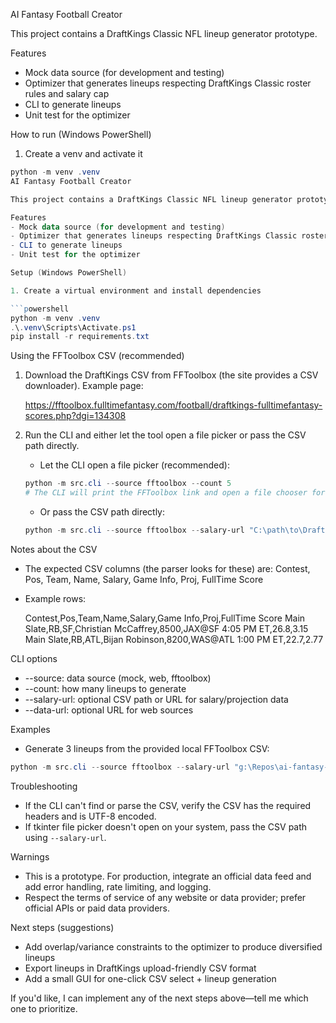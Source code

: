 AI Fantasy Football Creator

This project contains a DraftKings Classic NFL lineup generator prototype.

Features
- Mock data source (for development and testing)
- Optimizer that generates lineups respecting DraftKings Classic roster rules and salary cap
- CLI to generate lineups
- Unit test for the optimizer

How to run (Windows PowerShell)

1. Create a venv and activate it

```powershell
python -m venv .venv
AI Fantasy Football Creator

This project contains a DraftKings Classic NFL lineup generator prototype.

Features
- Mock data source (for development and testing)
- Optimizer that generates lineups respecting DraftKings Classic roster rules and salary cap
- CLI to generate lineups
- Unit test for the optimizer

Setup (Windows PowerShell)

1. Create a virtual environment and install dependencies

```powershell
python -m venv .venv
.\.venv\Scripts\Activate.ps1
pip install -r requirements.txt
```

Using the FFToolbox CSV (recommended)

1. Download the DraftKings CSV from FFToolbox (the site provides a CSV downloader). Example page:

	https://fftoolbox.fulltimefantasy.com/football/draftkings-fulltimefantasy-scores.php?dgi=134308

2. Run the CLI and either let the tool open a file picker or pass the CSV path directly.

	- Let the CLI open a file picker (recommended):

	```powershell
	python -m src.cli --source fftoolbox --count 5
	# The CLI will print the FFToolbox link and open a file chooser for the CSV you downloaded.
	```

	- Or pass the CSV path directly:

	```powershell
	python -m src.cli --source fftoolbox --salary-url "C:\path\to\Draftkings Salary and FullTime Score as of 09-25-2025.csv" --count 5
	```

Notes about the CSV
- The expected CSV columns (the parser looks for these) are: Contest, Pos, Team, Name, Salary, Game Info, Proj, FullTime Score
- Example rows:

  Contest,Pos,Team,Name,Salary,Game Info,Proj,FullTime Score
  Main Slate,RB,SF,Christian McCaffrey,8500,JAX@SF 4:05 PM ET,26.8,3.15
  Main Slate,RB,ATL,Bijan Robinson,8200,WAS@ATL 1:00 PM ET,22.7,2.77

CLI options
- --source: data source (mock, web, fftoolbox)
- --count: how many lineups to generate
- --salary-url: optional CSV path or URL for salary/projection data
- --data-url: optional URL for web sources

Examples

- Generate 3 lineups from the provided local FFToolbox CSV:

```powershell
python -m src.cli --source fftoolbox --salary-url "g:\Repos\ai-fantasy-football-creator\data\Draftkings Salary and FullTime Score as of 09-25-2025.csv" --count 3
```

Troubleshooting
- If the CLI can't find or parse the CSV, verify the CSV has the required headers and is UTF-8 encoded.
- If tkinter file picker doesn't open on your system, pass the CSV path using `--salary-url`.

Warnings
- This is a prototype. For production, integrate an official data feed and add error handling, rate limiting, and logging.
- Respect the terms of service of any website or data provider; prefer official APIs or paid data providers.

Next steps (suggestions)
- Add overlap/variance constraints to the optimizer to produce diversified lineups
- Export lineups in DraftKings upload-friendly CSV format
- Add a small GUI for one-click CSV select + lineup generation

If you'd like, I can implement any of the next steps above—tell me which one to prioritize.
